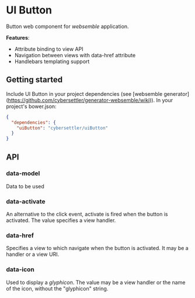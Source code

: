 # UI Button

Button web component for _websemble_ application.

__Features__:
* Attribute binding to view API
* Navigation between views with data-href attribute
* Handlebars templating support

## Getting started

Include UI Button in your project dependencies
(see [websemble generator]
  (https://github.com/cybersettler/generator-websemble/wiki)).
In your project's bower.json:

```json
{
  "dependencies": {
    "uiButton": "cybersettler/uiButton"
  }
}
```

## API

### data-model

Data to be used

### data-activate

An alternative to the click event, activate is fired
when the button is activated. The value specifies a
view handler.

### data-href

Specifies a view to which navigate when the button
is activated. It may be a handler or a view URI.

### data-icon

Used to display a _glyphicon_. The value may be
a view handler or the name of the icon, without
the "glyphicon" string.

